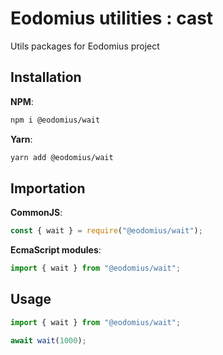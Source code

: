 # Eodomius utilities : cast

Utils packages for Eodomius project

## Installation

**NPM**:

```bash
npm i @eodomius/wait
```

**Yarn**:

```bash
yarn add @eodomius/wait
```

## Importation

**CommonJS**:

```js
const { wait } = require("@eodomius/wait");
```

**EcmaScript modules**:

```js
import { wait } from "@eodomius/wait";
```

## Usage

```typescript
import { wait } from "@eodomius/wait";

await wait(1000);
```
